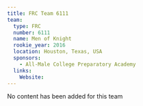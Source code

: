 ```yaml
---
title: FRC Team 6111
team:
  type: FRC
  number: 6111
  name: Men of Knight
  rookie_year: 2016
  location: Houston, Texas, USA
  sponsors:
    - All-Male College Preparatory Academy
  links:
    Website: 
---
```

No content has been added for this team